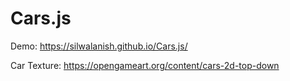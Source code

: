 # Cars.js

Demo: https://silwalanish.github.io/Cars.js/

Car Texture: https://opengameart.org/content/cars-2d-top-down
